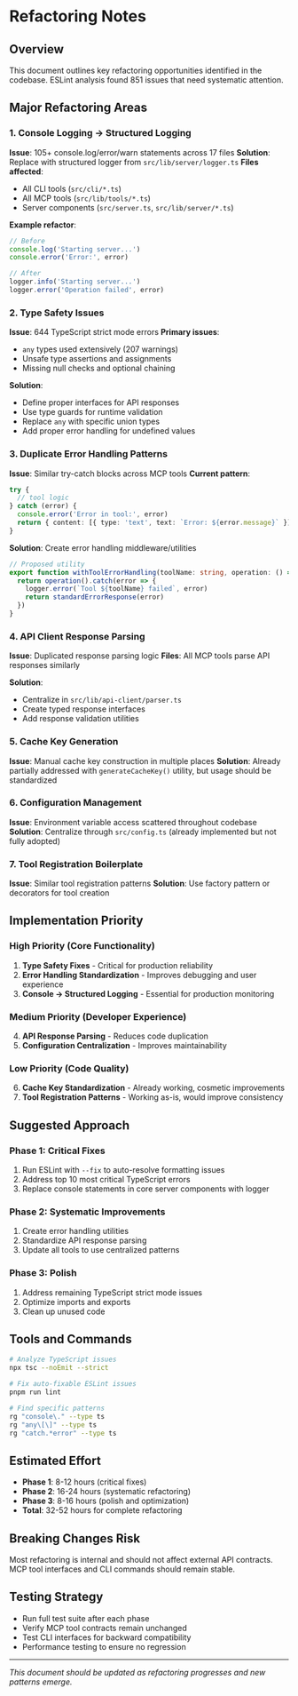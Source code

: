 # Refactoring Notes

## Overview
This document outlines key refactoring opportunities identified in the codebase. ESLint analysis found 851 issues that need systematic attention.

## Major Refactoring Areas

### 1. Console Logging → Structured Logging
**Issue**: 105+ console.log/error/warn statements across 17 files
**Solution**: Replace with structured logger from `src/lib/server/logger.ts`
**Files affected**:
- All CLI tools (`src/cli/*.ts`)
- All MCP tools (`src/lib/tools/*.ts`)
- Server components (`src/server.ts`, `src/lib/server/*.ts`)

**Example refactor**:
```typescript
// Before
console.log('Starting server...')
console.error('Error:', error)

// After
logger.info('Starting server...')
logger.error('Operation failed', error)
```

### 2. Type Safety Issues
**Issue**: 644 TypeScript strict mode errors
**Primary issues**:
- `any` types used extensively (207 warnings)
- Unsafe type assertions and assignments
- Missing null checks and optional chaining

**Solution**:
- Define proper interfaces for API responses
- Use type guards for runtime validation
- Replace `any` with specific union types
- Add proper error handling for undefined values

### 3. Duplicate Error Handling Patterns
**Issue**: Similar try-catch blocks across MCP tools
**Current pattern**:
```typescript
try {
  // tool logic
} catch (error) {
  console.error('Error in tool:', error)
  return { content: [{ type: 'text', text: `Error: ${error.message}` }], isError: true }
}
```

**Solution**: Create error handling middleware/utilities
```typescript
// Proposed utility
export function withToolErrorHandling(toolName: string, operation: () => Promise<CallToolResult>): Promise<CallToolResult> {
  return operation().catch(error => {
    logger.error(`Tool ${toolName} failed`, error)
    return standardErrorResponse(error)
  })
}
```

### 4. API Client Response Parsing
**Issue**: Duplicated response parsing logic
**Files**: All MCP tools parse API responses similarly

**Solution**:
- Centralize in `src/lib/api-client/parser.ts`
- Create typed response interfaces
- Add response validation utilities

### 5. Cache Key Generation
**Issue**: Manual cache key construction in multiple places
**Solution**: Already partially addressed with `generateCacheKey()` utility, but usage should be standardized

### 6. Configuration Management
**Issue**: Environment variable access scattered throughout codebase
**Solution**: Centralize through `src/config.ts` (already implemented but not fully adopted)

### 7. Tool Registration Boilerplate
**Issue**: Similar tool registration patterns
**Solution**: Use factory pattern or decorators for tool creation

## Implementation Priority

### High Priority (Core Functionality)
1. **Type Safety Fixes** - Critical for production reliability
2. **Error Handling Standardization** - Improves debugging and user experience
3. **Console → Structured Logging** - Essential for production monitoring

### Medium Priority (Developer Experience)
4. **API Response Parsing** - Reduces code duplication
5. **Configuration Centralization** - Improves maintainability

### Low Priority (Code Quality)
6. **Cache Key Standardization** - Already working, cosmetic improvements
7. **Tool Registration Patterns** - Working as-is, would improve consistency

## Suggested Approach

### Phase 1: Critical Fixes
1. Run ESLint with `--fix` to auto-resolve formatting issues
2. Address top 10 most critical TypeScript errors
3. Replace console statements in core server components with logger

### Phase 2: Systematic Improvements
1. Create error handling utilities
2. Standardize API response parsing
3. Update all tools to use centralized patterns

### Phase 3: Polish
1. Address remaining TypeScript strict mode issues
2. Optimize imports and exports
3. Clean up unused code

## Tools and Commands

```bash
# Analyze TypeScript issues
npx tsc --noEmit --strict

# Fix auto-fixable ESLint issues
pnpm run lint

# Find specific patterns
rg "console\." --type ts
rg "any\[\]" --type ts
rg "catch.*error" --type ts
```

## Estimated Effort
- **Phase 1**: 8-12 hours (critical fixes)
- **Phase 2**: 16-24 hours (systematic refactoring)
- **Phase 3**: 8-16 hours (polish and optimization)
- **Total**: 32-52 hours for complete refactoring

## Breaking Changes Risk
Most refactoring is internal and should not affect external API contracts. MCP tool interfaces and CLI commands should remain stable.

## Testing Strategy
- Run full test suite after each phase
- Verify MCP tool contracts remain unchanged
- Test CLI interfaces for backward compatibility
- Performance testing to ensure no regression

---

*This document should be updated as refactoring progresses and new patterns emerge.*